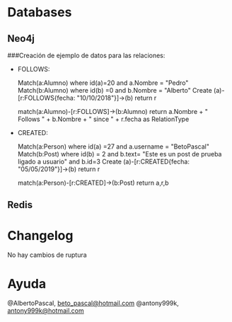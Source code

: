# Databases


## Neo4j


###Creación de ejemplo de datos para las relaciones:
- FOLLOWS:
	
	Match(a:Alumno) where id(a)=20 and a.Nombre = "Pedro"
	Match(b:Alumno) where id(b) =0 and b.Nombre = "Alberto"
	Create (a)-[r:FOLLOWS{fecha: "10/10/2018"}]->(b)
	return r

	match(a:Alumno)-[r:FOLLOWS]->(b:Alumno) return a.Nombre + " Follows " + b.Nombre + " since " + r.fecha as RelationType

- CREATED:

	Match(a:Person) where id(a) =27 and a.username = "BetoPascal"
	Match(b:Post) where id(b) = 2 and b.text= "Este es un post de prueba ligado a usuario" and b.id=3
	Create (a)-[r:CREATED{fecha: "05/05/2019"}]->(b)
	return r

	match(a:Person)-[r:CREATED]->(b:Post) return a,r,b

## Redis

# Changelog
No hay cambios de ruptura

# Ayuda
@AlbertoPascal, beto_pascal@hotmail.com
@antony999k, antony999k@hotmail.com
